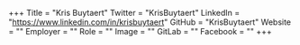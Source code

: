 +++
Title = "Kris Buytaert"
Twitter = "KrisBuytaert"
LinkedIn = "https://www.linkedin.com/in/krisbuytaert"
GitHub = "KrisBuytaert"
Website = ""
Employer = ""
Role = ""
Image = ""
GitLab = ""
Facebook = ""
+++
